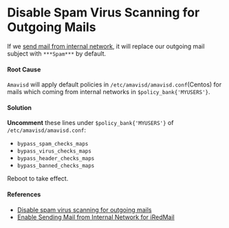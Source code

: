 
# Disable Spam Virus Scanning for Outgoing Mails

If we [send mail from internal network](https://github.com/northbright/Notes/blob/master/Linux/mail_server/iredmail/enable_sending_mail_from_internal_network_for_iredmail.md), it will replace our outgoing mail subject with `***Spam***` by default.

#### Root Cause

`Amavisd` will apply default policies in `/etc/amavisd/amavisd.conf`(Centos) for mails which coming from internal networks in `$policy_bank{'MYUSERS'}`.  

#### Solution
**Uncomment** these lines under `$policy_bank{'MYUSERS'}` of `/etc/amavisd/amavisd.conf`:

* `bypass_spam_checks_maps`
* `bypass_virus_checks_maps`
* `bypass_header_checks_maps`
* `bypass_banned_checks_maps`

Reboot to take effect.

#### References
* [Disable spam virus scanning for outgoing mails](http://www.iredmail.org/docs/disable.spam.virus.scanning.for.outgoing.mails.html)
* [Enable Sending Mail from Internal Network for iRedMail](https://github.com/northbright/Notes/blob/master/Linux/mail_server/iredmail/enable_sending_mail_from_internal_network_for_iredmail.md)

